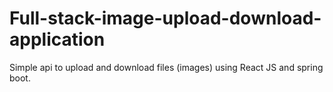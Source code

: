 # Full-stack-image-upload-download-application
Simple api to upload and download files (images) using React JS and spring boot.
